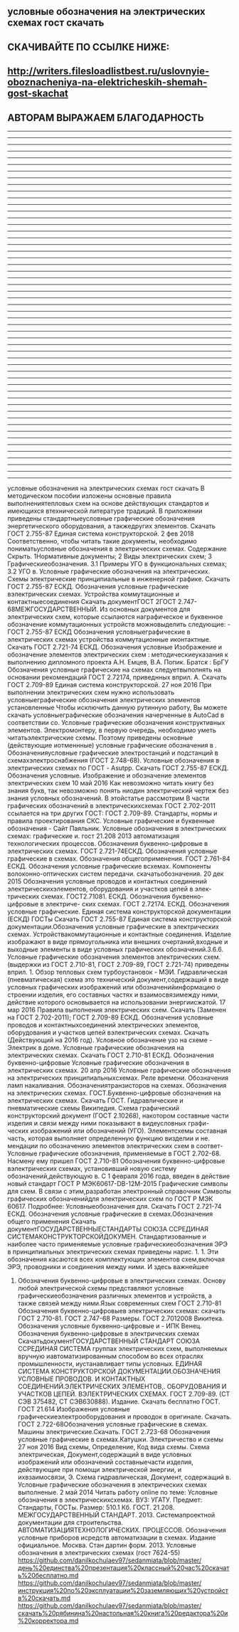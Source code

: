 условные обозначения на электрических схемах гост скачать
--------------------------------------------------
СКАЧИВАЙТЕ ПО ССЫЛКЕ НИЖЕ:
--------------------------------------------------
http://writers.filesloadlistbest.ru/uslovnyie-oboznacheniya-na-elektricheskih-shemah-gost-skachat
--------------------------------------------------
АВТОРАМ ВЫРАЖАЕМ БЛАГОДАРНОСТЬ
--------------------------------------------------
--------------------------------------------------
--------------------------------------------------
--------------------------------------------------
--------------------------------------------------
--------------------------------------------------
--------------------------------------------------
--------------------------------------------------
--------------------------------------------------
--------------------------------------------------
--------------------------------------------------
--------------------------------------------------
--------------------------------------------------
--------------------------------------------------
--------------------------------------------------
--------------------------------------------------
--------------------------------------------------
--------------------------------------------------
--------------------------------------------------
--------------------------------------------------
--------------------------------------------------
--------------------------------------------------
--------------------------------------------------
--------------------------------------------------
--------------------------------------------------
--------------------------------------------------
--------------------------------------------------
--------------------------------------------------
--------------------------------------------------
--------------------------------------------------
--------------------------------------------------
--------------------------------------------------
--------------------------------------------------
--------------------------------------------------
--------------------------------------------------
--------------------------------------------------
--------------------------------------------------
--------------------------------------------------
--------------------------------------------------
--------------------------------------------------
--------------------------------------------------
--------------------------------------------------
--------------------------------------------------
--------------------------------------------------
--------------------------------------------------
--------------------------------------------------
--------------------------------------------------
--------------------------------------------------
--------------------------------------------------
--------------------------------------------------
--------------------------------------------------
--------------------------------------------------
--------------------------------------------------
--------------------------------------------------
условные обозначения на электрических схемах гост скачать В методическом пособии изложены основные правила выполнениятепловых схем на основе действующих стандартов и имеющихся втехнической литературе традиций. В приложении приведены стандартныеусловные графические обозначения энергетического оборудования, а такжедругих элементов. Скачать ГОСТ 2.755-87 Единая система конструкторской. 2 фев 2018  Соответственно, чтобы читать такие документы, необходимо пониматьусловные обозначения в электрических схемах. Содержание Скрыть. 1Нормативные документы; 2 Виды электрических схем; 3 Графическиеобозначения. 3.1 Примеры УГО в функциональных схемах; 3.2 УГО в. Условные графические обозначения на электрических. Схемы электрические принципиальные в инженерной графике. Скачать ГОСТ 2.755-87 ЕСКД. Обозначения условные графические вэлектрических схемах. Устройства коммутационные и контактныесоединения Скачать документГОСТ 2ГОСТ 2.747-68МЕЖГОСУДАРСТВЕННЫЙ. Из основных документов для электрических схем, которые ссылаются награфическое и буквенное обозначение коммутационных устройств можновыделить следующие: - ГОСТ 2.755-87 ЕСКД Обозначения условныеграфические в электрических схемах устройства коммутационные иконтактные. Скачать ГОСТ 2.721-74 ЕСКД. Обозначения условные
Изображение и обозначение элементов электрических схем : методическиеуказания к выполнению дипломного проекта  А.Н. Емцев, В.А. Попик. Братск : БрГУ  Обозначения условные графические на схемах следуетвыполнять на основании рекомендаций ГОСТ 2.72174, приведнных вприл. А. Скачать ГОСТ 2.709-89 Единая система конструкторской. 27 ноя 2016  При выполнении электрических схем нужно использовать условныеграфические обозначения электрических элементов установленные Чтобы исключить данную рутинную работу, Вы можете скачать условныеграфические обозначения начерченные в AutoCad в соответствии со. Условные графические обозначения конструктивных элементов. Электромонтеру, в первую очередь, необходимо уметь читатьэлектрические схемы. Поэтому приведены основные (действующие иотменнные) условные графические обозначения в . Обозначенияусловные графические электростанций и подстанций в схемахэлектроснабжения (ГОСТ 2.748-68). Условные обозначения в электрических схемах по ГОСТ - Asutpp. Скачать ГОСТ 2.755-87 ЕСКД. Обозначения условные. Изображение и обозначение элементов электрических схем
10 май 2016  Как невозможно читать книгу без знания букв, так невозможно понять ниодин электрический чертеж без знания условных обозначений. В этойстатье рассмотрим  В части графических обозначений в электрическихсхемах ГОСТ 2.702-2011 ссылается на три других ГОСТ: ГОСТ 2.709-89. Стандарты, нормы и правила проектирования СКС. Условные графические и буквенные обозначения - Сайт Паяльник. Условные обозначения в электрических схемах: графические и. гост 21.208 2013 автоматизация технологических процессов. Обозначения буквенно-цифровые в электрических схемах. ГОСТ 2.721-74ЕСКД. Обозначения условные графические в схемах. Обозначения общегоприменения. ГОСТ 2.761-84 ЕСКД. Обозначения условные графические всхемах. Компоненты волоконно-оптических систем передачи. скачатьобозначения. 20 дек 2015  Обозначения условные проводов и контактных соединений электрическихэлементов, оборудования и участков цепей в элек- трических схемах. ГОСТ2.71081. ЕСКД. Обозначения буквенно-цифровые в электриче- ских схемах. ГОСТ 2.72174. ЕСКД. Обозначения условные графические. Единая система конструкторской документации (ЕСКД) ГОСТы
Скачать ГОСТ 2.755-87 Единая система конструкторской документации.Обозначения условные графические в электрических схемах. Устройствакоммутационные и контактные соединения. Изделие изображают в виде прямоугольника или внешних очертаний,входные и выходные элементы в виде условных графических обозначений.3.6.6. Условные графические обозначения элементов электрических схем. (выдержки из ГОСТ 2.710-81, ГОСТ 2.709-89, ГОСТ 2.721-74) приведены вприл. 1. Обзор тепловых схем турбоустановок - МЭИ. Гидравлическая (пневматическая) схема  это технический документ,содержащий в виде условных графических изображений или обозначенийинформацию о строении изделия, его составных частях и взаимосвязимежду ними, действие которого основывается на использовании энергиисжатой. 17 мар 2016  Правила выполнения электрических схем. Скачать (Заменен на ГОСТ 2.702-2011); ГОСТ 2.709-89 ЕСКД. Обозначения условные проводов и контактныхсоединений электрических элементов, оборудования и участков цепей вэлектрических схемах. Скачать (Действующий на 2016 год). Условное обозначение узо на схеме - Электрик в доме. Условные графические обозначения на электрических схемах. Скачать ГОСТ 2.710-81 ЕСКД. Обозначения буквенно-цифровые
Условные графические обозначения в электрических схемах. 20 апр 2016  Условные графические обозначения на электрических принципиальныхсхемах. Реле времени. Обозначения ламп накаливания. Обозначениятранзисторов на схемах. Обозначения на электрических схемах. ГОСТ.Буквенно-цифровые обозначения на электрических схемах. Скачать ГОСТ. Гидравлические и пневматические схемы  Википедия. Схема  графический конструкторский документ (ГОСТ 2.10268), накотором составные части изделия и связи между ними показывают в видеусловных графи- ческих изображений или обозначений (УГО). Элементсхемы  составная часть, которая выполняет определенную функцию визделии и не. мендации по обозначению элементов электрических схем в соответ- Условные графические обозначения, применяемые в  ГОСТ 2.702-68. Насмену ему пришел ГОСТ 2.710-81 Обозначения буквенно-цифровые вэлектрических схемах, установивший новую систему обозначений,действующую в. С 1 февраля 2016 года, введен в действие новый стандарт ГОСТ Р МЭК60617-DB-12M-2015 Графические символы для схем. В связи с этим,разработан электронный справочник Символы графических обозначенийдля электрических схем по ГОСТ Р МЭК 60617. Подробнее: Условныеобозначения для. Скачать ГОСТ 2.721-74 ЕСКД. Обозначения условные графические в схемах.Обозначения общего применения Скачать документГОСУДАРСТВЕННЫЕСТАНДАРТЫ СОЮЗА ССРЕДИНАЯ СИСТЕМАКОНСТРУКТОРСКОЙДОКУМЕН. Стандартизованные и наиболее часто применяемые условные графическиеобозначения ЭРЭ в принципиальных электрических схемах приведены нарис. 1. 1. Эти обозначения касаются всех комплектующих элементов схем,включая ЭРЭ, проводники и соединения между ними. И здесь важнейшее
1. Обозначения буквенно-цифровые в электрических схемах. Основу любой электрической схемы представляют условные графическиеобозначения различных элементов и устройств, а также связей между ними.Язык современных схем  ГОСТ 2.710-81 Обозначения буквенно-цифровыев электрических схемах: скачать ГОСТ 2.710-81. ГОСТ 2.747-68 Размеры. ГОСТ 2.7012008  Викитека. Обозначения условные буквенно-цифровые и  - ИПК Венец. Обозначения буквенно-цифровые в электрических схемах СкачатьдокументГОСУДАРСТВЕННЫЙ СТАНДАРТ СОЮЗА ССРЕДИНАЯ СИСТЕМА группах электрических схем, выполняемых вручную иавтоматизированным способом во всех отраслях промышленности, иустанавливает типы условных. ЕДИНАЯ СИСТЕМА КОНСТРУКТОРСКОЙ ДОКУМЕНТАЦИИ.ОБОЗНАЧЕНИЯ УСЛОВНЫЕ ПРОВОДОВ. И КОНТАКТНЫХ СОЕДИНЕНИЙ.ЭЛЕКТРИЧЕСКИХ ЭЛЕМЕНТОВ,. ОБОРУДОВАНИЯ И УЧАСТКОВ ЦЕПЕЙ. ВЭЛЕКТРИЧЕСКИХ СХЕМАХ. ГОСТ 2.709-89. (СТ СЭВ 375482, СТ СЭВ630888). Издание. Скачать бесплатно ГОСТ. ГОСТ 21.614 Изображения условные графическиеэлектрооборудования и проводок в оригинале. Скачать. ГОСТ 2.722-68Обозначения условные графические в схемах. Машины электрические.Скачать. ГОСТ 2.723-68 Обозначения условные графические в схемах.Катушки. Электричество и схемы
27 ноя 2016  Вид схемы, Определение, Код вида схемы. Схема электрическая, Документ,содержащий в виде условных изображений или обозначений составныечасти изделия, действующие при помощи электрической энергии, и ихвзаимосвязи, Э. Схема гидравлическая, Документ, содержащий в. Условные графические обозначения в электрических схемах выполненые. 2 май 2014  Читать работу online по теме: Условные обозначения в электрическихсхемах. ВУЗ: УГАТУ. Предмет: Стандарты, ГОСТы. Размер: 510.1 Кб. ГОСТ. 21.208. МЕЖГОСУДАРСТВЕННЫЙ СТАНДАРТ. 2013. Системапроектной документации для строительства. АВТОМАТИЗАЦИЯТЕХНОЛОГИЧЕСКИХ. ПРОЦЕССОВ. Обозначения условные приборов исредств автоматизации в схемах. Издание официальное. Москва. Стан дартин форм. 2013. Условные обозначения в электрических схемах (гост 7624-55)
https://github.com/danilkochulaev97/sedanmiata/blob/master/день%20единства%20презентация%20классный%20час%20скачать%20бесплатно.md
https://github.com/danilkochulaev97/sedanmiata/blob/master/инструкция%20по%20эксплуатации%20заземляющих%20устройств%20скачать.md
https://github.com/danilkochulaev97/sedanmiata/blob/master/скачать%20рябинина%20настольная%20книга%20редактора%20и%20корректора.md